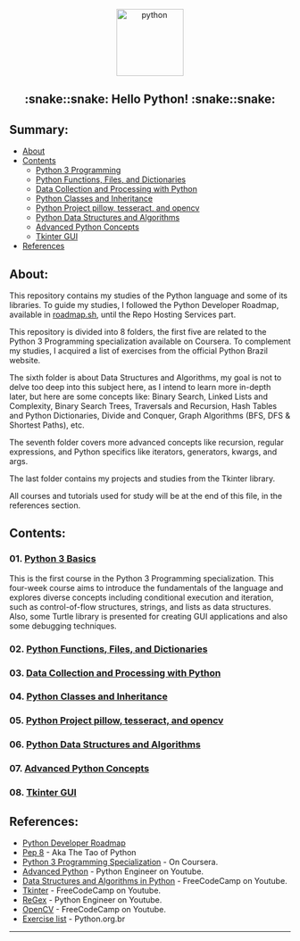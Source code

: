 <p align="center">
  <a href="https://github.com/marcoshsq/Python">
    <img src="https://github.com/marcoshsq/Python/blob/main/Python%20Icon/Python.png" alt="python" width="120" height="120">
  </a>
</p>
  <h2 align="center">:snake::snake: Hello Python! :snake::snake:</h2>
</div>

<h2>Summary:</h2>

- [About](https://github.com/marcoshsq/Python#about)
- [Contents](https://github.com/marcoshsq/Python#contents)
  - [Python 3 Programming](https://github.com/marcoshsq/Python#01-python-3-basics)
  - [Python Functions, Files, and Dictionaries](https://github.com/marcoshsq/Python#02-python-functions-files-and-dictionaries)
  - [Data Collection and Processing with Python](https://github.com/marcoshsq/Python#03-data-collection-and-processing-with-python)
  - [Python Classes and Inheritance](https://github.com/marcoshsq/Python#04-python-classes-and-inheritance)
  - [Python Project pillow, tesseract, and opencv](https://github.com/marcoshsq/Python#05-python-project-pillow-tesseract-and-opencv)
  - [Python Data Structures and Algorithms](https://github.com/marcoshsq/Python#06-python-data-structures-and-algorithms)
  - [Advanced Python Concepts](https://github.com/marcoshsq/Python#07-advanced-python-concepts)
  - [Tkinter GUI](https://github.com/marcoshsq/Python#08-tkinter-gui)
- [References](https://github.com/marcoshsq/Python#references)

##

<h2>About:</h2>

This repository contains my studies of the Python language and some of its libraries. To guide my studies, I followed the Python Developer Roadmap, available in [roadmap.sh](https://roadmap.sh/python), until the Repo Hosting Services part.

This repository is divided into 8 folders, the first five are related to the Python 3 Programming specialization available on Coursera. To complement my studies, I acquired a list of exercises from the official Python Brazil website.

The sixth folder is about Data Structures and Algorithms, my goal is not to delve too deep into this subject here, as I intend to learn more in-depth later, but here are some concepts like: Binary Search, Linked Lists and Complexity, Binary Search Trees, Traversals and Recursion, Hash Tables and Python Dictionaries, Divide and Conquer, Graph Algorithms (BFS, DFS & Shortest Paths), etc.

The seventh folder covers more advanced concepts like recursion, regular expressions, and Python specifics like iterators, generators, kwargs, and args. 

The last folder contains my projects and studies from the Tkinter library.

All courses and tutorials used for study will be at the end of this file, in the references section.

##

<h2>Contents:</h2>

### 01. [Python 3 Basics]()

This is the first course in the Python 3 Programming specialization.  This four-week course aims to introduce the fundamentals of the language and explores diverse concepts including conditional execution and iteration, such as control-of-flow structures, strings, and lists as data structures. Also, some Turtle library is presented for creating GUI applications and also some debugging techniques.

### 02. [Python Functions, Files, and Dictionaries]()



### 03. [Data Collection and Processing with Python]()



### 04. [Python Classes and Inheritance]()



### 05. [Python Project pillow, tesseract, and opencv]()



### 06. [Python Data Structures and Algorithms]()



### 07. [Advanced Python Concepts]()



### 08. [Tkinter GUI]()

##

<h2>References:</h2>

- [Python Developer Roadmap](https://roadmap.sh/python)
- [Pep 8](https://peps.python.org/pep-0008/) - Aka The Tao of Python
- [Python 3 Programming Specialization](https://www.coursera.org/specializations/python-3-programming) - On Coursera.
- [Advanced Python](https://www.youtube.com/playlist?list=PLqnslRFeH2UqLwzS0AwKDKLrpYBKzLBy2) - Python Engineer on Youtube. 
- [Data Structures and Algorithms in Python](https://www.youtube.com/watch?v=pkYVOmU3MgA&t=13s) - FreeCodeCamp on Youtube.
- [Tkinter](https://www.youtube.com/watch?v=YXPyB4XeYLA&list=PLWJTBPhbU2Fc9GXZYx9Y30tTbeBja64Mv&index=14) - FreeCodeCamp on Youtube.
- [ReGex](https://www.youtube.com/watch?v=AEE9ecgLgdQ&list=PLWJTBPhbU2Fc9GXZYx9Y30tTbeBja64Mv&index=20&t=37s) - Python Engineer on Youtube.
- [OpenCV](https://www.youtube.com/watch?v=oXlwWbU8l2o&list=PLWJTBPhbU2Fc9GXZYx9Y30tTbeBja64Mv&index=18&t=46s) - FreeCodeCamp on Youtube.
- [Exercise list](https://wiki.python.org.br/ListaDeExercicios) - Python.org.br

---
